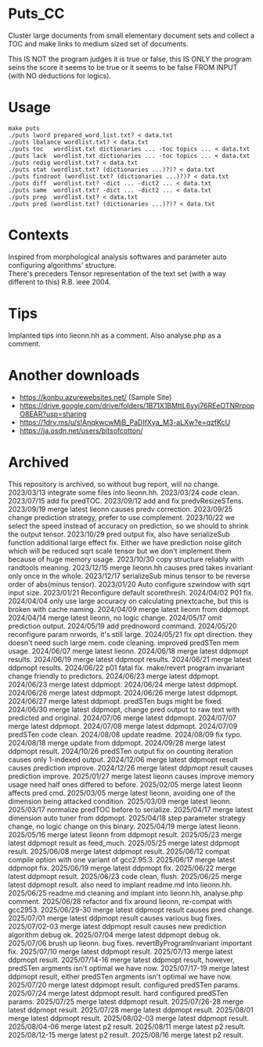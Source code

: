 # Puts_CC
Cluster large documents from small elementary document sets and collect a TOC and make links to medium sized set of documents.

This IS NOT the program judges it is true or false, this IS ONLY the program seins the score it seems to be true or it seems to be false FROM INPUT (with NO deductions for logics).

# Usage
    make puts
    ./puts lword prepared_word_list.txt? < data.txt
    ./puts lbalance wordlist.txt? < data.txt
    ./puts toc   wordlist.txt dictionaries ... -toc topics ... < data.txt
    ./puts lack  wordlist.txt dictionaries ... -toc topics ... < data.txt
    ./puts redig wordlist.txt? < data.txt
    ./puts stat (wordlist.txt? (dictionaries ...)?)? < data.txt
    ./puts findroot (wordlist.txt? (dictionaries ...)?)? < data.txt
    ./puts diff  wordlist.txt? -dict ... -dict2 ... < data.txt
    ./puts same  wordlist.txt? -dict ... -dict2 ... < data.txt
    ./puts prep  wordlist.txt? < data.txt
    ./puts pred (wordlist.txt? (dictionaries ...)?)? < data.txt

# Contexts
Inspired from morphological analysis softwares and parameter auto configuring algorithms' structure.   
There's preceders Tensor representation of the text set (with a way different to this) R.B. ieee 2004.

# Tips
Implanted tips into lieonn.hh as a comment. Also analyse.php as a comment.

# Another downloads
* https://konbu.azurewebsites.net/ (Sample Site)
* https://drive.google.com/drive/folders/1B71X1BMttL6yyi76REeOTNRrpopO8EAR?usp=sharing
* https://1drv.ms/u/s!AnqkwcwMjB_PaDIfXya_M3-aLXw?e=qzfKcU
* https://ja.osdn.net/users/bitsofcotton/

# Archived
This repository is archived, so without bug report, will no change.
2023/03/13 integrate some files into lieonn.hh.
2023/03/24 code clean.
2023/07/15 add fix predTOC.
2023/09/12 add and fix predvResizeSTens.
2023/09/19 merge latest lieonn causes predv correction.
2023/09/25 change prediction strategy, prefer to use complement.
2023/10/22 we select the speed instead of accuracy on prediction, so we should to shrink the output tensor.
2023/10/29 pred output fix, also have serializeSub function additional large effect fix. Either we have prediction noise glitch which will be reduced sqrt scale tensor but we don't implement them because of huge memory usage.
2023/10/30 copy structure reliably with randtools meaning.
2023/12/15 merge lieonn.hh causes pred takes invariant only once in the whole.
2023/12/17 serializeSub minus tensor to be reverse order of abs(minus tensor).
2023/01/20 Auto configure szwindow with sqrt input size.
2023/01/21 Reconfigure default scorethresh.
2024/04/02 P01 fix.
2024/04/04 only use large accuracy on calculating pnextcache, but this is broken with cache naming.
2024/04/09 merge latest lieonn from ddpmopt.
2024/04/14 merge latest lieonn, no logic change.
2024/05/17 omit prediction output.
2024/05/19 add prednoword command.
2024/05/20 reconfigure param nrwords, it's still large.
2024/05/21 fix opt direction. they doesn't need such large mem. code cleaning. improved predSTen mem usage.
2024/06/07 merge latest lieonn.
2024/06/18 merge latest ddpmopt results.
2024/06/19 merge latest ddpmopt results.
2024/06/21 merge latest ddpmopt results.
2024/06/22 p01 fatal fix. make/revert program invariant change friendly to predictors.
2024/06/23 merge latest ddpmopt.
2024/06/23 merge latest ddpmopt.
2024/06/24 merge latest ddpmopt.
2024/06/26 merge latest ddpmopt.
2024/06/26 merge latest ddpmopt.
2024/06/27 merge latest ddpmopt. predSTen bugs might be fixed.
2024/06/30 merge latest ddpmopt, change pred output to raw text with predicted and original.
2024/07/06 merge latest ddpmopt.
2024/07/07 merge latest ddpmopt.
2024/07/08 merge latest ddpmopt.
2024/07/09 predSTen code clean.
2024/08/08 update readme.
2024/08/09 fix typo.
2024/08/18 merge update from ddpmopt.
2024/09/28 merge latest ddpmopt result.
2024/10/26 predSTen output fix on counting iteration causes only 1-indexed output.
2024/12/06 merge latest ddpmopt result causes prediction improve.
2024/12/26 merge latest ddpmopt result causes prediction improve.
2025/01/27 merge latest lieonn causes improve memory usage need half ones differed to before.
2025/02/05 merge latest lieonn affects pred cmd.
2025/03/05 merge latest lieonn, avoiding one of the dimension being attacked condition.
2025/03/09 merge latest lieonn.
2025/03/17 normalize predTOC before to serialize.
2025/04/17 merge latest dimension auto tuner from ddpmopt.
2025/04/18 step parameter strategy change, no logic change on this binary.
2025/04/19 merge latest lieonn.
2025/05/16 merge latest lieonn from ddpmopt result.
2025/05/23 merge latest ddpmopt result as feed_much.
2025/05/25 merge latest ddpmopt result.
2025/06/08 merge latest ddpmopt result.
2025/06/12 compat compile option with one variant of gcc2.95.3.
2025/06/17 merge latest ddpmopt fix.
2025/06/19 merge latest ddpmopt fix.
2025/06/22 merge latest ddpmopt result.
2025/06/23 code clean, flush.
2025/06/25 merge latest ddpmopt result. also need to implant readme.md into lieonn.hh.
2025/06/25 readme.md cleaning and implant into lieonn.hh, analyse.php comment.
2025/06/28 refactor and fix around lieonn, re-compat with gcc2953.
2025/06/29-30 merge latest ddpmopt result causes pred change.
2025/07/01 merge latest ddpmopt result causes various bug fixes.
2025/07/02-03 merge latest ddpmopt result causes new prediction algorithm debug ok.
2025/07/04 merge latest ddpmopt debug ok.
2025/07/06 brush up lieonn. bug fixes. revertByProgramInvariant important fix.
2025/07/10 merge latest ddpmopt result.
2025/07/13 merge latest ddpmopt result.
2025/07/14-16 merge latest ddpmopt result, however, predSTen argments isn't optimal we have now.
2025/07/17-19 merge latest ddpmopt result, either predSTen argments isn't optimal we have now.
2025/07/20 merge latest ddpmopt result. configured predSTen params.
2025/07/24 merge latest ddpmopt result. hard configured predSTen params.
2025/07/25 merge latest ddpmopt result.
2025/07/26-28 merge latest ddpmopt result.
2025/07/28 merge latest ddpmopt result.
2025/08/01 merge latest ddpmopt result.
2025/08/02-03 merge latest ddpmopt result.
2025/08/04-06 merge latest p2 result.
2025/08/11 merge latest p2 result.
2025/08/12-15 merge latest p2 result.
2025/08/16 merge latest p2 result.

